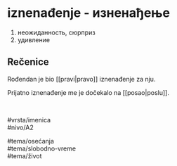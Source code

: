 # iznenađenje - изненађење

1. неожиданность, сюрприз
2. удивление

## Rečenice

Rođendan je bio [[pravi|pravo]] iznenađenje za nju.

Prijatno iznenađenje me je dočekalo na [[posao|poslu]].

<br>

#vrsta/imenica  
#nivo/A2  

#tema/osećanja  
#tema/slobodno-vreme  
#tema/život  
